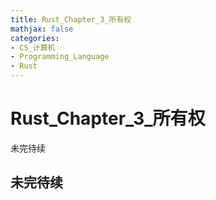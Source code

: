 ```yaml
---
title: Rust_Chapter_3_所有权
mathjax: false
categories:
- CS_计算机
- Programming_Language
- Rust
---
```



# Rust_Chapter_3_所有权
未完待续

<!--more-->

## 未完待续